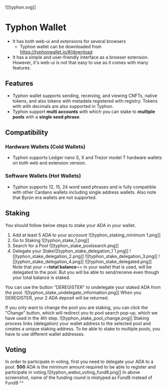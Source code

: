 ![[typhon.svg]] 
# Typhon Wallet
* It has both web-ui and extensions for several browsers
	* Typhon wallet can be downloaded from https://typhonwallet.io/#/download
* It has a simple and user-friendly interface as a browser extension. However, it's web-ui is not that easy to use as it comes with many features.

## Features
* Typhon wallet supports sending, receiving, and viewing CNFTs, native tokens, and also tokens with metadata registered with registry. Tokens with with decimals are also supported in Typhon.
* Typhon support **multi accounts** with which you can stake to **multiple pools** with a **single seed phrase**.

## Compatibility
### Hardware Wallets (Cold Wallets)
* Typhon supports Ledger nano S, X and Trezor model T hardware wallets on both web and extension version.
### Software Wallets (Hot Wallets)
* Typhon supports 12, 15, 24 word seed phrases and is fully compatible with other Cardano wallets including single address wallets. Also note that Byron era wallets are not supported.

## Staking
You should follow below steps to stake your ADA in your wallet.
1. Add at least 5 ADA to your accoount
![[typhon_staking_minimum 1.png]]
3. Go to Staking
![[typhon_stake_1.png]]
4. Search for a Pool
![[typhon_stake_poolsearch.png]]
6. Delegate your Stake![[typhon_stake_delegation_1 1.png]]
![[typhon_stake_delegation_2.png]]
![[typhon_stake_delegation_3.png]]
![[typhon_stake_delegation_4.png]]
![[typhon_stake_delegated.png]]
Note that your ==**total balance**== in your wallet that is used, will be delegated to the pool. But you will be able to send/receive even though your total balance is staked.

You can use the button "DEREGISTER" to undelegate your staked ADA from the pool. 
![[typhon_stake_undelegate_information.png]]
When you DEREGISTER, your 2 ADA deposit will be returned. 

If you only want to change the pool you are staking, you can click the "Change" button, which will redirect you to pool search pop-up, which we have used in the 4th step.
![[typhon_stake_pool_change.png]]
Staking process links (delegation) your wallet address to the selected pool and creates a unique staking address. To be able to stake to multiple pools, you have to use different wallet addresses.

## Voting
In order to participate in voting, first you need to delegate your ADA to a pool. **500** ADA is the minimum amount required to be able to register and participate in voting.![[typhon_webui_voting_fund8.png]]
In above screenshot, name of the funding round is mistyped as Fund8 instead of Fund9 ^^